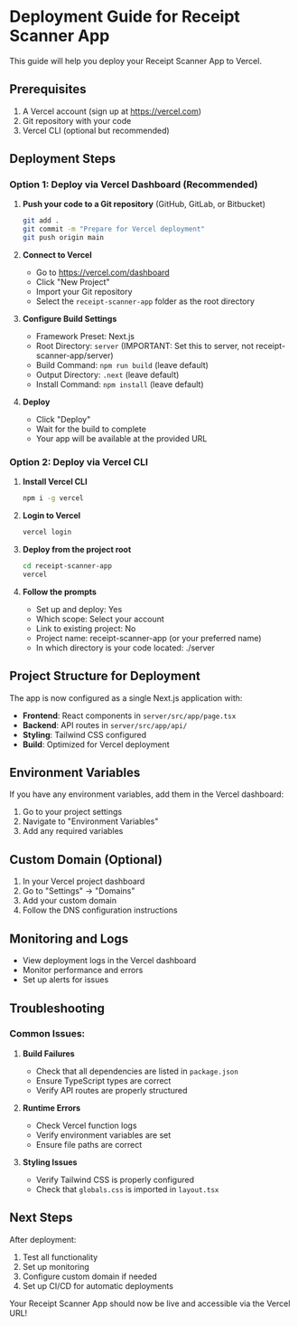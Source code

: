 # Deployment Guide for Receipt Scanner App

This guide will help you deploy your Receipt Scanner App to Vercel.

## Prerequisites

1. A Vercel account (sign up at https://vercel.com)
2. Git repository with your code
3. Vercel CLI (optional but recommended)

## Deployment Steps

### Option 1: Deploy via Vercel Dashboard (Recommended)

1. **Push your code to a Git repository** (GitHub, GitLab, or Bitbucket)
   ```bash
   git add .
   git commit -m "Prepare for Vercel deployment"
   git push origin main
   ```

2. **Connect to Vercel**
   - Go to https://vercel.com/dashboard
   - Click "New Project"
   - Import your Git repository
   - Select the `receipt-scanner-app` folder as the root directory

3. **Configure Build Settings**
   - Framework Preset: Next.js
   - Root Directory: `server` (IMPORTANT: Set this to server, not receipt-scanner-app/server)
   - Build Command: `npm run build` (leave default)
   - Output Directory: `.next` (leave default)
   - Install Command: `npm install` (leave default)

4. **Deploy**
   - Click "Deploy"
   - Wait for the build to complete
   - Your app will be available at the provided URL

### Option 2: Deploy via Vercel CLI

1. **Install Vercel CLI**
   ```bash
   npm i -g vercel
   ```

2. **Login to Vercel**
   ```bash
   vercel login
   ```

3. **Deploy from the project root**
   ```bash
   cd receipt-scanner-app
   vercel
   ```

4. **Follow the prompts**
   - Set up and deploy: Yes
   - Which scope: Select your account
   - Link to existing project: No
   - Project name: receipt-scanner-app (or your preferred name)
   - In which directory is your code located: ./server

## Project Structure for Deployment

The app is now configured as a single Next.js application with:

- **Frontend**: React components in `server/src/app/page.tsx`
- **Backend**: API routes in `server/src/app/api/`
- **Styling**: Tailwind CSS configured
- **Build**: Optimized for Vercel deployment

## Environment Variables

If you have any environment variables, add them in the Vercel dashboard:

1. Go to your project settings
2. Navigate to "Environment Variables"
3. Add any required variables

## Custom Domain (Optional)

1. In your Vercel project dashboard
2. Go to "Settings" → "Domains"
3. Add your custom domain
4. Follow the DNS configuration instructions

## Monitoring and Logs

- View deployment logs in the Vercel dashboard
- Monitor performance and errors
- Set up alerts for issues

## Troubleshooting

### Common Issues:

1. **Build Failures**
   - Check that all dependencies are listed in `package.json`
   - Ensure TypeScript types are correct
   - Verify API routes are properly structured

2. **Runtime Errors**
   - Check Vercel function logs
   - Verify environment variables are set
   - Ensure file paths are correct

3. **Styling Issues**
   - Verify Tailwind CSS is properly configured
   - Check that `globals.css` is imported in `layout.tsx`

## Next Steps

After deployment:
1. Test all functionality
2. Set up monitoring
3. Configure custom domain if needed
4. Set up CI/CD for automatic deployments

Your Receipt Scanner App should now be live and accessible via the Vercel URL!
